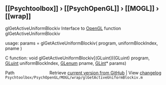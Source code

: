 ## [[Psychtoolbox]] &#8250; [[PsychOpenGL]] &#8250; [[MOGL]] &#8250; [[wrap]]

glGetActiveUniformBlockiv  Interface to [OpenGL](OpenGL) function glGetActiveUniformBlockiv  
  
usage:  params = glGetActiveUniformBlockiv( program, uniformBlockIndex, pname )  
  
C function:  void glGetActiveUniformBlockiv[(GLuint]((GLuint) program, [GLuint](GLuint) uniformBlockIndex, [GLenum](GLenum) pname, [GLint](GLint)\* params)  




<div class="code_header" style="text-align:right;">
  <span style="float:left;">Path&nbsp;&nbsp;</span> <span class="counter">Retrieve <a href=
  "https://raw.github.com/Psychtoolbox-3/Psychtoolbox-3/beta/Psychtoolbox/PsychOpenGL/MOGL/wrap/glGetActiveUniformBlockiv.m">current version from GitHub</a> | View <a href=
  "https://github.com/Psychtoolbox-3/Psychtoolbox-3/commits/beta/Psychtoolbox/PsychOpenGL/MOGL/wrap/glGetActiveUniformBlockiv.m">changelog</a></span>
</div>
<div class="code">
  <code>Psychtoolbox/PsychOpenGL/MOGL/wrap/glGetActiveUniformBlockiv.m</code>
</div>

